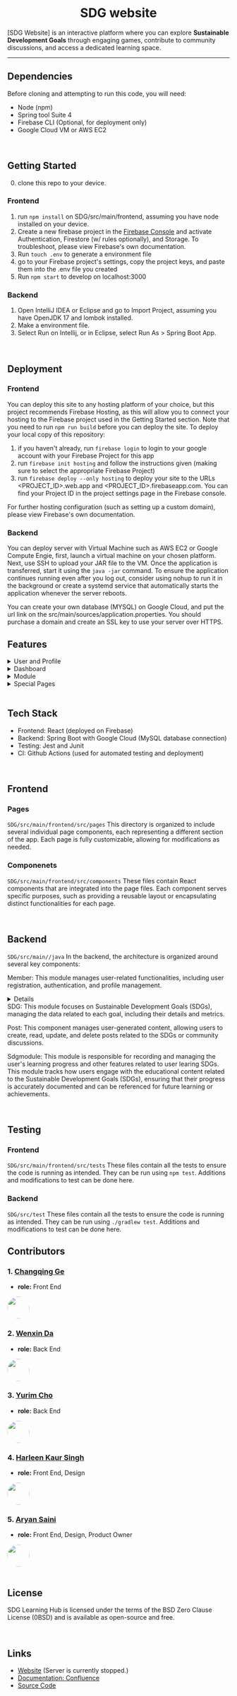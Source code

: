 <h1 align="center">
  SDG website
</h1>

[SDG Website] is an interactive platform where you can explore **Sustainable Development Goals** through engaging games, contribute to community discussions, and access a dedicated learning space. 

<hr/>

## Dependencies

Before cloning and attempting to run this code, you will need:

- Node (npm)
- Spring tool Suite 4
- Firebase CLI (Optional, for deployment only)
- Google Cloud VM or AWS EC2

<br/>

## Getting Started

0. clone this repo to your device.

### Frontend
1. run `npm install` on SDG/src/main/frontend, assuming you have node installed on your device.
2. Create a new firebase project in the [Firebase Console](https://console.firebase.google.com/) and activate Authentication, Firestore (w/ rules optionally), and Storage. To troubleshoot, please view Firebase's own documentation.
3. Run `touch .env` to generate a environment file
4. go to your Firebase project's settings, copy the project keys, and paste them into the .env file you created
5. Run `npm start` to develop on localhost:3000

### Backend
1. Open IntelliJ IDEA or Eclipse and go to Import Project, assuming you have OpenJDK 17 and lombok installed.
2. Make a environment file.
3. Select Run on Intellij, or in Eclipse, select Run As > Spring Boot App.

<br/>

## Deployment

### Frontend 

You can deploy this site to any hosting platform of your choice, but this project recommends Firebase Hosting, as this will allow you to connect your hosting to the Firebase project used in the Getting Started section. Note that you need to run `npm run build` before you can deploy the site. To deploy your local copy of this repository:

1. if you haven't already, run `firebase login` to login to your google account with your Firebase Project for this app
2. run `firebase init hosting` and follow the instructions given (making sure to select the appropriate Firebase Project)
3. run `firebase deploy --only hosting` to deploy your site to the URLs <PROJECT_ID>.web.app and <PROJECT_ID>.firebaseapp.com. You can find your Project ID in the project settings page in the Firebase console.

For further hosting configuration (such as setting up a custom domain), please view Firebase's own documentation.

### Backend

You can deploy server with Virtual Machine such as AWS EC2 or Google Compute Engie, first, launch a virtual machine on your chosen platform. Next, use SSH to upload your JAR file to the VM. Once the application is transferred, start it using the `java -jar` command. To ensure the application continues running even after you log out, consider using nohup to run it in the background or create a systemd service that automatically starts the application whenever the server reboots.

You can create your own database (MYSQL) on Google Cloud, and put the url link on the src/main/sources/application.properties. You should purchase a domain and create an SSL key to use your server over HTTPS.

## Features
<details>
  <summary>User and Profile</summary>
  
  * Sign up using either email & password or Google sign-in
  * Account Session Protection: logged out after 1 hour of inactivity
</details>
<details>
  <summary>Dashboard</summary>
  
  * SDG Module Progress: The dashboard tracks the user's progress in studying the SDG (Sustainable   Development Goals) modules. This feature helps users easily monitor how much of the module they’ve completed and what remains, keeping them on track toward their learning goals.
  * Earned Points:Users can view the total points they've accumulated through their activities. For example, they can see how close they are to earning rewards, with points being a key measure of their engagement and progress on the platform.
  * Redeemable Coupons: The dashboard shows coupons that users can redeem once they have earned 75 points or more. Users can easily see which coupons they are eligible for and redeem them using their accumulated points, encouraging further interaction and reward redemption.
  * Related Events: The dashboard also highlights any related events, such as upcoming workshops or challenges tied to the SDG modules or reward opportunities. This helps keep users informed and engaged with relevant content and activities.
</details>
<details>
  <summary>Module</summary>
  In the module, users can learn about each of the SDG (Sustainable Development Goals). Every goal is presented as a separate topic that users can explore.
  * Sections for Each Goal: When users select a goal, they can study various sections, such as the overview and targets, giving them a deep understanding of that specific SDG.
  * Comic-Style Format: Each section is designed in a comic-book style, making the learning experience more engaging and enjoyable for users.
  * Quizzes After Each Section: After completing the comic-style content for each section, users can take a quiz. Upon finishing the quiz, they earn 50 points, adding a reward-based element to their learning.
</details>
<details>
  <summary>Special Pages</summary>
  * Game Page: On the Game page, users can enjoy different games based on the SDG topics they've learned. Each game is tailored to a specific SDG goal, allowing users to reinforce their knowledge through interactive gameplay.
  * Social Page: The Social page allows users to view posts from other users and create their own posts. This feature fosters community interaction and sharing of experiences related to SDGs. Users can engage with others by liking their posts, creating a social and supportive environment within the platform.
  * Home Page: The Home page provides a general introduction to our website, offering users an overview of the platform’s features and purpose. This section serves as a starting point for exploring all the available content.
</details>
<br/>

## Tech Stack

- Frontend: React (deployed on Firebase)
- Backend: Spring Boot with Google Cloud (MySQL database connection)
- Testing: Jest and Junit
- CI: Github Actions (used for automated testing and deployment)

<br/>

## Frontend

### Pages

`SDG/src/main/frontend/src/pages`
This directory is organized to include several individual page components, each representing a different section of the app. Each page is fully customizable, allowing for modifications as needed.

### Componenets

`SDG/src/main/frontend/src/components`
These files contain React components that are integrated into the page files. Each component serves specific purposes, such as providing a reusable layout or encapsulating distinct functionalities for each page. 

<br/>

## Backend

`SDG/src/main//java`
In the backend, the architecture is organized around several key components:

Member: This module manages user-related functionalities, including user registration, authentication, and profile management.
<details>
Member.JWT: This component handles JSON Web Tokens for secure authentication, ensuring that user sessions are managed effectively and safely.

Member.Auth: This part is responsible for the authentication logic, verifying user credentials and managing access controls within the application.

Member.Mapper: This is responsible for mapping database operations related to the member entity, facilitating interactions with the database using MyBatis.
</details>
SDG: This module focuses on Sustainable Development Goals (SDGs), managing the data related to each goal, including their details and metrics.

Post: This component manages user-generated content, allowing users to create, read, update, and delete posts related to the SDGs or community discussions.

Sdgmodule: This module is responsible for recording and managing the user's learning progress and other features related to user learing SDGs. This module tracks how users engage with the educational content related to the Sustainable Development Goals (SDGs), ensuring that their progress is accurately documented and can be referenced for future learning or achievements. 

<br/>

## Testing
### Frontend
`SDG/src/main/frontend/src/tests`
These files contain all the tests to ensure the code is running as intended. They can be run using `npm test`. Additions and modifications to test can be done here.
### Backend
`SDG/src/test`
These files contain all the tests to ensure the code is running as intended. They can be run using `./gradlew test`. Additions and modifications to test can be done here.
<br/>

## Contributors

### 1. [Changqing Ge](https://github.com/GCQ2002)
- **role:** Front End
<a href="https://github.com/GCQ2002">
<img style="border-radius: 50%;" src="https://avatars.githubusercontent.com/u/161282055?v=4" width="50px"/>
</a>

### 2. [Wenxin Da](https://github.com/Wenxin20968)
- **role:** Back End
<a href="https://github.com/Wenxin20968">
<img style="border-radius: 50%;" src="https://avatars.githubusercontent.com/u/161175214?v=4" width="50px"/>
</a>

### 3. [Yurim Cho](https://github.com/666584)
- **role:** Back End
<a href="https://github.com/666584">
<img style="border-radius: 50%;" src="https://avatars.githubusercontent.com/u/65121233?v=4" width="50px"/>
</a>

### 4. [Harleen Kaur Singh](https://github.com/harleen113)
- **role:** Front End, Design
<a href="https://github.com/harleen113">
<img style="border-radius: 50%;" src="https://avatars.githubusercontent.com/u/126838328?v=4" width="50px"/>
</a>

### 5. [Aryan Saini](https://github.com/StephR1128)
- **role:** Front End, Design, Product Owner
<a href="https://github.com/StephR1128">
<img style="border-radius: 50%;" src="https://avatars.githubusercontent.com/u/76251834?v=4" width="50px"/>
</a>
<br/>

<br/>

## License

SDG Learning Hub is licensed under the terms of the BSD Zero Clause License (0BSD) and is available as open-source and free.


<br/>

## Links

- [Website](https://sdglearninghub.firebaseapp.com/) (Server is currently stopped.)
- [Documentation: Confluence](https://global-sustainability-goals.atlassian.net/wiki/spaces/~712020187b06aabf8f4374afa5eff383235b56/pages)
- [Source Code](https://github.com/666584/IT-Project)
